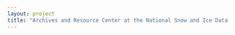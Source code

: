 ```yaml
--- 
layout: project 
title: "Archives and Resource Center at the National Snow and Ice Data Center/ Our Melting Past: Accessing the Hidden History of Climate Change" 
---
```



